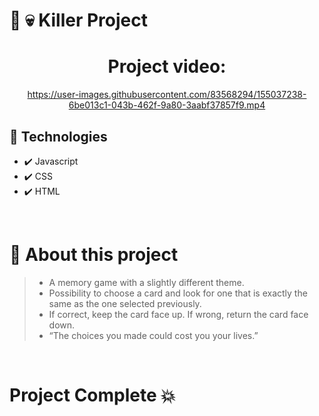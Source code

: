 # :hocho: :skull: Killer Project


<div align="center">
  
# Project video:

  https://user-images.githubusercontent.com/83568294/155037238-6be013c1-043b-462f-9a80-3aabf37857f9.mp4


</div>

## :syringe: Technologies 
 - ✔️ Javascript
 - ✔️ CSS
 - ✔️ HTML

<br>

# :game_die: About this project 
 > - A memory game with a slightly different theme.
 > - Possibility to choose a card and look for one that is exactly the same as the one selected previously.
 > - If correct, keep the card face up. If wrong, return the card face down.
 > - “The choices you made could cost you your lives.”

<br>

# Project Complete 💥




